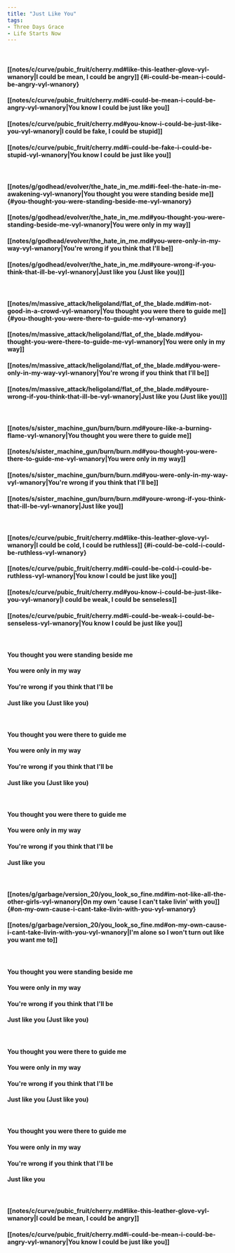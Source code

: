 ```yaml
---
title: "Just Like You"
tags:
- Three Days Grace
- Life Starts Now
---
```

&nbsp;
#### [[notes/c/curve/pubic_fruit/cherry.md#like-this-leather-glove-vyl-wnanory|I could be mean, I could be angry]] {#i-could-be-mean-i-could-be-angry-vyl-wnanory}
#### [[notes/c/curve/pubic_fruit/cherry.md#i-could-be-mean-i-could-be-angry-vyl-wnanory|You know I could be just like you]]
#### [[notes/c/curve/pubic_fruit/cherry.md#you-know-i-could-be-just-like-you-vyl-wnanory|I could be fake, I could be stupid]]
#### [[notes/c/curve/pubic_fruit/cherry.md#i-could-be-fake-i-could-be-stupid-vyl-wnanory|You know I could be just like you]]
&nbsp;
#### [[notes/g/godhead/evolver/the_hate_in_me.md#i-feel-the-hate-in-me-awakening-vyl-wnanory|You thought you were standing beside me]] {#you-thought-you-were-standing-beside-me-vyl-wnanory}
#### [[notes/g/godhead/evolver/the_hate_in_me.md#you-thought-you-were-standing-beside-me-vyl-wnanory|You were only in my way]]
#### [[notes/g/godhead/evolver/the_hate_in_me.md#you-were-only-in-my-way-vyl-wnanory|You're wrong if you think that I'll be]]
#### [[notes/g/godhead/evolver/the_hate_in_me.md#youre-wrong-if-you-think-that-ill-be-vyl-wnanory|Just like you (Just like you)]]
&nbsp;
#### [[notes/m/massive_attack/heligoland/flat_of_the_blade.md#im-not-good-in-a-crowd-vyl-wnanory|You thought you were there to guide me]] {#you-thought-you-were-there-to-guide-me-vyl-wnanory}
#### [[notes/m/massive_attack/heligoland/flat_of_the_blade.md#you-thought-you-were-there-to-guide-me-vyl-wnanory|You were only in my way]]
#### [[notes/m/massive_attack/heligoland/flat_of_the_blade.md#you-were-only-in-my-way-vyl-wnanory|You're wrong if you think that I'll be]]
#### [[notes/m/massive_attack/heligoland/flat_of_the_blade.md#youre-wrong-if-you-think-that-ill-be-vyl-wnanory|Just like you (Just like you)]]
&nbsp;
#### [[notes/s/sister_machine_gun/burn/burn.md#youre-like-a-burning-flame-vyl-wnanory|You thought you were there to guide me]]
#### [[notes/s/sister_machine_gun/burn/burn.md#you-thought-you-were-there-to-guide-me-vyl-wnanory|You were only in my way]]
#### [[notes/s/sister_machine_gun/burn/burn.md#you-were-only-in-my-way-vyl-wnanory|You're wrong if you think that I'll be]]
#### [[notes/s/sister_machine_gun/burn/burn.md#youre-wrong-if-you-think-that-ill-be-vyl-wnanory|Just like you]]
&nbsp;
#### [[notes/c/curve/pubic_fruit/cherry.md#like-this-leather-glove-vyl-wnanory|I could be cold, I could be ruthless]] {#i-could-be-cold-i-could-be-ruthless-vyl-wnanory}
#### [[notes/c/curve/pubic_fruit/cherry.md#i-could-be-cold-i-could-be-ruthless-vyl-wnanory|You know I could be just like you]]
#### [[notes/c/curve/pubic_fruit/cherry.md#you-know-i-could-be-just-like-you-vyl-wnanory|I could be weak, I could be senseless]]
#### [[notes/c/curve/pubic_fruit/cherry.md#i-could-be-weak-i-could-be-senseless-vyl-wnanory|You know I could be just like you]]
&nbsp;
#### You thought you were standing beside me
#### You were only in my way
#### You're wrong if you think that I'll be
#### Just like you (Just like you)
&nbsp;
#### You thought you were there to guide me
#### You were only in my way
#### You're wrong if you think that I'll be
#### Just like you (Just like you)
&nbsp;
#### You thought you were there to guide me
#### You were only in my way
#### You're wrong if you think that I'll be
#### Just like you
&nbsp;
#### [[notes/g/garbage/version_20/you_look_so_fine.md#im-not-like-all-the-other-girls-vyl-wnanory|On my own 'cause I can't take livin' with you]] {#on-my-own-cause-i-cant-take-livin-with-you-vyl-wnanory}
#### [[notes/g/garbage/version_20/you_look_so_fine.md#on-my-own-cause-i-cant-take-livin-with-you-vyl-wnanory|I'm alone so I won't turn out like you want me to]]
&nbsp;
#### You thought you were standing beside me
#### You were only in my way
#### You're wrong if you think that I'll be
#### Just like you (Just like you)
&nbsp;
#### You thought you were there to guide me
#### You were only in my way
#### You're wrong if you think that I'll be
#### Just like you (Just like you)
&nbsp;
#### You thought you were there to guide me
#### You were only in my way
#### You're wrong if you think that I'll be
#### Just like you
&nbsp;
#### [[notes/c/curve/pubic_fruit/cherry.md#like-this-leather-glove-vyl-wnanory|I could be mean, I could be angry]]
#### [[notes/c/curve/pubic_fruit/cherry.md#i-could-be-mean-i-could-be-angry-vyl-wnanory|You know I could be just like you]]
